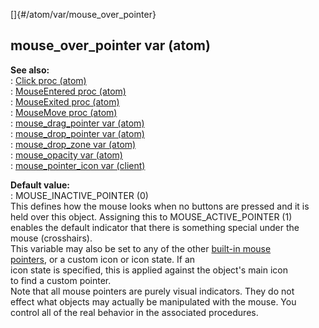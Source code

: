 []{#/atom/var/mouse_over_pointer}    
## mouse_over_pointer var (atom)    
**See also:**    
:   [Click proc (atom)](/ref/atom/proc/Click)    
:   [MouseEntered proc (atom)](/ref/atom/proc/MouseEntered)    
:   [MouseExited proc (atom)](/ref/atom/proc/MouseExited)    
:   [MouseMove proc (atom)](/ref/atom/proc/MouseMove)    
:   [mouse_drag_pointer var (atom)](/ref/atom/var/mouse_drag_pointer)    
:   [mouse_drop_pointer var (atom)](/ref/atom/var/mouse_drop_pointer)    
:   [mouse_drop_zone var (atom)](/ref/atom/var/mouse_drop_zone)    
:   [mouse_opacity var (atom)](/ref/atom/var/mouse_opacity)    
:   [mouse_pointer_icon var (client)](/ref/client/var/mouse_pointer_icon)    
<!-- -->    
**Default value:**    
:   MOUSE_INACTIVE_POINTER (0)    
This defines how the mouse looks when no buttons are pressed and it is    
held over this object. Assigning this to MOUSE_ACTIVE_POINTER (1)    
enables the default indicator that there is something special under the    
mouse (crosshairs).    
This variable may also be set to any of the other [built-in mouse    
pointers](/ref/DM/mouse/pointers), or a custom icon or icon state. If an    
icon state is specified, this is applied against the object\'s main icon    
to find a custom pointer.    
Note that all mouse pointers are purely visual indicators. They do not    
effect what objects may actually be manipulated with the mouse. You    
control all of the real behavior in the associated procedures.  